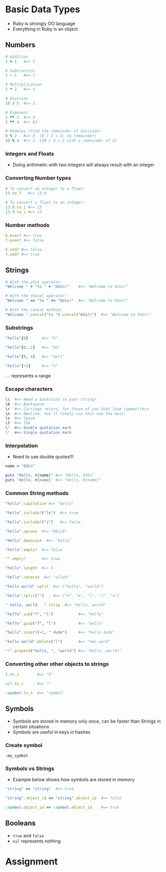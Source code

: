 # Basic Data Types
* Ruby is strongly OO language
* Everything in Ruby is an object

## Numbers
```ruby
# Addition
1 + 1   #=> 2

# Subtraction
2 - 1   #=> 1

# Multiplication
2 * 2   #=> 4

# Division
10 / 5  #=> 2

# Exponent
2 ** 2  #=> 4
3 ** 4  #=> 81

# Modulus (find the remainder of division)
8 % 2   #=> 0  (8 / 2 = 4; no remainder)
10 % 4  #=> 2  (10 / 4 = 2 with a remainder of 2)
```
### Integers and Floats
* Doing arithmetic with two integers will always result with an integer

### Converting Number types
```ruby
# To convert an integer to a float:
13.to_f   #=> 13.0

# To convert a float to an integer:
13.0.to_i #=> 13
13.9.to_i #=> 13
```

### Number methods
```ruby
6.even? #=> true
7.even? #=> false

6.odd? #=> false
7.odd? #=> true
```

## Strings
```ruby
# With the plus operator:
"Welcome " + "to " + "Odin!"    #=> "Welcome to Odin!"

# With the shovel operator:
"Welcome " << "to " << "Odin!"  #=> "Welcome to Odin!"

# With the concat method:
"Welcome ".concat("to ").concat("Odin!")  #=> "Welcome to Odin!"
```

### Substrings 
```ruby
"hello"[0]      #=> "h"

"hello"[0..1]   #=> "he"

"hello"[0, 4]   #=> "hell"

"hello"[-1]     #=> "o"
```
`..` represents a range

### Escape characters
```ruby
\\  #=> Need a backslash in your string?
\b  #=> Backspace
\r  #=> Carriage return, for those of you that love typewriters
\n  #=> Newline. You'll likely use this one the most.
\s  #=> Space
\t  #=> Tab
\"  #=> Double quotation mark
\'  #=> Single quotation mark
```

### Interpolation
* Need to use double quotes!!!
```ruby
name = "Odin"

puts "Hello, #{name}" #=> "Hello, Odin"
puts 'Hello, #{name}' #=> "Hello, #{name}"
```

### Common String methods
```ruby
"hello".capitalize #=> "Hello"

"hello".include?("lo")  #=> true

"hello".include?("z")   #=> false

"hello".upcase  #=> "HELLO"

"Hello".downcase  #=> "hello"

"hello".empty?  #=> false

"".empty?       #=> true

"hello".length  #=> 5

"hello".reverse  #=> "olleh"

"hello world".split  #=> ["hello", "world"]

"hello".split("")    #=> ["h", "e", "l", "l", "o"]

" hello, world   ".strip  #=> "hello, world"

"he77o".sub("7", "l")           #=> "hel7o"

"he77o".gsub("7", "l")          #=> "hello"

"hello".insert(-1, " dude")     #=> "hello dude"

"hello world".delete("l")       #=> "heo word"

"!".prepend("hello, ", "world") #=> "hello, world!"
```

### Converting other other objects to strings
```ruby
5.to_s        #=> "5"

nil.to_s      #=> ""

:symbol.to_s  #=> "symbol"
```

## Symbols
* Symbols are stored in memory only once, can be faster than Strings in certain situations
* Symbols are useful in keys in hashes

### Create symbol
`:my_symbol`

### Symbols vs Strings
* Example below shows how symbols are stored in memory
```ruby
"string" == "string"  #=> true

"string".object_id == "string".object_id  #=> false

:symbol.object_id == :symbol.object_id    #=> true
```

## Booleans
* `true` and `false`
* `nil` represents nothing

# Assignment
